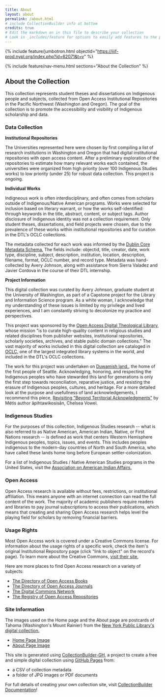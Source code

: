 ```yaml
---
title: About
layout: about
permalink: /about.html
# include CollectionBuilder info at bottom
credits: true
# Edit the markdown on in this file to describe your collection
# Look in _includes/feature for options to easily add features to the page
---
```


{% include feature/jumbotron.html objectid="https://iiif-prod.nypl.org/index.php?id=62071&t=v" %}

{% include feature/nav-menu.html sections="About the Collection" %}

## About the Collection
This collection represents student theses and dissertations on Indigenous people and subjects, collected from Open Access Institutional Repositories in the Pacific Northwest (Washington and Oregon). The goal of the collection is to promote the accessibility and visibility of Indigenous scholarship and data. 



### Data Collection
**Institutional Repositories**

The Universities represented here were chosen by first compiling a list of research institutions in Washington and Oregon that had digital institutional repositories with open access content. After a preliminary exploration of the repositories to estimate how many relevant works each contained, the universities were organized from high priority (over 100 Indigenous Studies works) to low priority (under 25) for robust data collection. This project is ongoing.


**Individual Works**

Indigneous work is often interdisciplinary, and often comes from scholars outside of Indigenous/Native American programs. Works were selected for inclusion based on literary warrant, or how the works self-identified: through keywords in the title, abstract, content, or subject tags. Author disclosure of Indigenous identity was not a collection requirement. Only student theses, dissertations, and field projects were chosen, due to the prevalence of these works within institutional repositories and for curation in the DTL's OCLC collections.

The metadata collected for each work was informed by the [Dublin Core Metadata Schema.](https://www.dublincore.org/about/) The fields include: objectid, title, creator, date, work type, discipline, subject, description, institution, location, description, filename, format, OCLC number, and record type. Metadata was hand-collected by Avery Johnson, along with assistance from Sierra Valadez and Javier Cordova in the course of their DTL internship.


**Project Information**

This digital collection was curated by Avery Johnson, graduate student at the University of Washington, as part of a Capstone project for the Library and Information Science program. As a white woman, I acknowledge that my understanding of these issues is limited by my privilege and lived experiences, and I am constantly striving to decolonize my practice and perspectives.

This project was sponsored by the [Open Access Digital Theological Library,](https://libguides.thedtl.org/oadtl/about) whose mission "is to curate high-quality content in religious studies and related disciplines from publisher websites, institutional repositories, scholarly societies, archives, and stable public domain collections." The vast majority of works included in this digital collection are cataloged in [OCLC,](https://www.oclc.org/en/worldcat.html) one of the largest integrated library systems in the world, and included in the DTL's OCLC collections.

The work for this project was undertaken on [Duwamish land.](https://www.duwamishtribe.org/), the home of the first people of Seattle. Acknowledging, honoring, and respecting the Indigenous peoples who have stewarded this land for generations is only the first step towards reconciliation, reparative justice, and resisting the erasure of Indigenous peoples, cultures, and heritage. For a more detailed look at the purpose and usefullness of land acknowledgements, I recommend this piece, [Revisiting "Beyond Territorial Acknowledgments"](https://apihtawikosisan.com/2024/11/revisiting-beyond-territorial-acknowledgments/) by Métis author âpihtawikosisân, Chelsea Vowel.



### Indigenous Studies
For the purposes of this collection, Indigenous Studies research -- what is also referred to as Native American, American Indian, Native, or First Nations research -- is defined as work that centers Western Hemisphere Indigenous peoples, topics, issues, and events. This includes peoples indigenous to the modern-day countries of North and South America, who have called these lands home long before European settler-colonization. 

For a list of Indigenous Studies / Native American Studies programs in the United States, visit the [Association on American Indian Affairs.](https://www.indian-affairs.org/nativestudies.html)



### Open Access
Open Access research is available without fees, restrictions, or institutional affiliation. This means anyone with an internet connection can read the full content of the work. The majority of academic publishers require readers and libraries to pay journal subscriptions to access their publications, which means that creating and sharing Open Access research helps level the playing field for scholars by removing financial barriers. 



### Usage Rights
Most Open Access work is covered under a Creative Commons license. For information about the usage rights of a specific work, check the item's original Institutional Repository page (click "link to object" on the record's page). To learn more about the Creative Commons, [visit their site.](https://creativecommons.org/share-your-work/cclicenses/)

Here are more places to find Open Access research on a variety of subjects:
- [The Directory of Open Access Books](https://www.doabooks.org/)
- [The Directory of Open Access Journals](https://doaj.org/)
- [The Digital Commons Network](https://network.bepress.com/)
- [The Registry of Open Access Repositories](https://roar.eprints.org/)



### Site Information
The images used on the Home page and the About page are postcards of Tahoma (Washington's Mount Rainier) from the [New York Public Library's digital collection.](https://digitalcollections.nypl.org/)

- [Home Page Image](https://digitalcollections.nypl.org/items/510d47d9-9a77-a3d9-e040-e00a18064a99)
- [About Page Image](https://digitalcollections.nypl.org/items/510d47d9-9b63-a3d9-e040-e00a18064a99) 


This site is generated using [CollectionBuilder-GH](https://collectionbuilding.github.io/gh/), a project to create a free and simple digital collection using [GitHub Pages](https://pages.github.com/) from: 

- a CSV of collection metadata
- a folder of JPG images or PDF documents


For full details of creating your own collection site, visit [CollectionBuilder Documentation](https://collectionbuilder.github.io/cb-docs/)!


